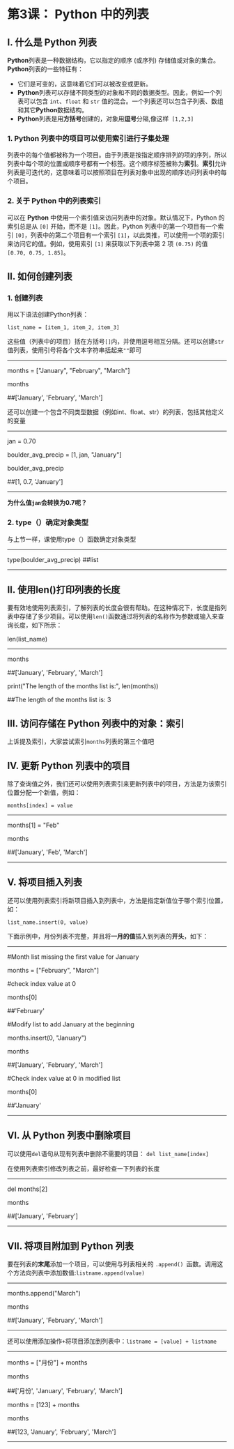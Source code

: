 # 第3课： Python 中的列表

## Ⅰ. 什么是 Python 列表

**Python**列表是一种数据结构，它以指定的顺序 (或序列) 存储值或对象的集合。**Python**列表的一些特征有：
- 它们是可变的，这意味着它们可以被改变或更新。
- **Python**列表可以存储不同类型的对象和不同的数据类型。因此，例如一个列表可以包含 `int`、`float` 和 `str` 值的混合。一个列表还可以包含子列表、数组和其它**Python**数据结构。
- **Python**列表是用**方括号**创建的，对象用**逗号**分隔,像这样` [1,2,3]`

### 1. Python 列表中的项目可以使用索引进行子集处理

列表中的每个值都被称为一个项目。由于列表是按指定顺序排列的项的序列，所以列表中每个项的位置或顺序号都有一个标签。这个顺序标签被称为**索引**。**索引**允许列表是可迭代的，这意味着可以按照项目在列表对象中出现的顺序访问列表中的每个项目。

### 2. 关于 Python 中的列表索引

可以在 **Python** 中使用一个索引值来访问列表中的对象。默认情况下，Python 的索引总是从 `[0]` 开始，而不是 `[1]`。因此，Python 列表中的第一个项目有一个索引 `[0]`，列表中的第二个项目有一个索引 `[1]`，以此类推，可以使用一个项的索引来访问它的值。例如，使用索引 `[1]` 来获取以下列表中第 2 项 `(0.75)` 的值 `[0.70, 0.75, 1.85]`。

## Ⅱ. 如何创建列表

### 1. 创建列表

用以下语法创建Python列表：

`list_name = [item_1, item_2, item_3]`

这些值（列表中的项目）括在方括号`[]`内，并使用逗号相互分隔。还可以创建`str`值列表，使用引号将各个文本字符串括起来`""`即可

***
months = ["January", "February", "March"]

months

##['January', 'February', 'March']

还可以创建一个包含不同类型数据（例如int、float、str）的列表，包括其他定义的变量

***
jan = 0.70

boulder_avg_precip = [1, jan, "January"]

boulder_avg_precip

##[1, 0.7, 'January']
***

**为什么值`jan`会转换为0.7呢？**

### 2. type（）确定对象类型

与上节一样，课使用type（）函数确定对象类型

***
type(boulder_avg_precip)
##list
***

## Ⅱ. 使用len()打印列表的长度

要有效地使用列表索引，了解列表的长度会很有帮助。在这种情况下，长度是指列表中存储了多少项目。可以使用`len()`函数通过将列表的名称作为参数或输入来查询长度，如下所示：

len(list_name)

***
months

##['January', 'February', 'March']

print("The length of the months list is:", len(months))

##The length of the months list is: 3

## Ⅲ. 访问存储在 Python 列表中的对象：索引

上诉提及索引，大家尝试索引`months`列表的第三个值吧

## Ⅳ. 更新 Python 列表中的项目

除了查询值之外，我们还可以使用列表索引来更新列表中的项目，方法是为该索引位置分配一个新值，例如：

`months[index] = value`

***
months[1] = "Feb"

months

##['January', 'Feb', 'March']
***

## Ⅴ. 将项目插入列表

还可以使用列表索引将新项目插入到列表中，方法是指定新值位于哪个索引位置，如：

`list_name.insert(0, value)`

下面示例中，月份列表不完整，并且将**一月的值**插入到列表的**开头**，如下：

***
#Month list missing the first value for January

months = ["February", "March"]

#check index value at 0

months[0]

##'February'

#Modify list to add January at the beginning

months.insert(0, "January")

months

##['January', 'February', 'March']

#Check index value at 0 in modified list

months[0]

##'January'
***

## Ⅵ. 从 Python 列表中删除项目

可以使用`del`语句从现有列表中删除不需要的项目： `del list_name[index]`

在使用列表索引修改列表之前，最好检查一下列表的长度

***
del months[2]

months

##['January', 'February']
***

## Ⅶ. 将项目附加到 Python 列表

要在列表的**末尾**添加一个项目，可以使用与列表相关的 `.append() `函数。调用这个方法向列表中添加数值:`listname.append(value)`

***
months.append("March")

months

##['January', 'February', 'March']
***

还可以使用添加操作`+`将项目添加到列表中：`listname = [value] + listname`

***
months = ["月份"] + months

months

##['月份', 'January', 'February', 'March']

months = [123] + months

months

##[123, 'January', 'February', 'March']
***